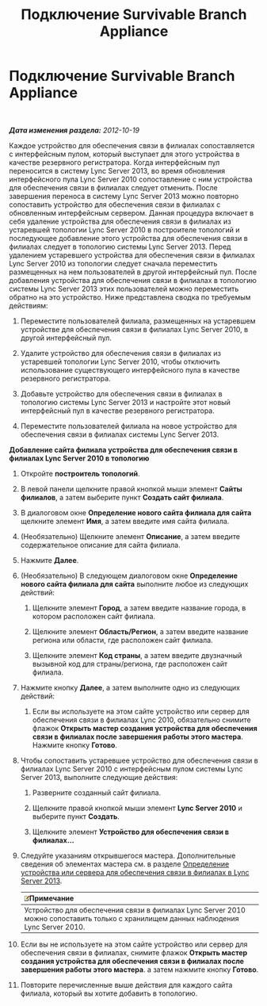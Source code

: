 ﻿---
title: Подключение Survivable Branch Appliance
TOCTitle: Подключение Survivable Branch Appliance
ms:assetid: fe3167e2-d1b1-4cd4-bf30-262e0e7d14e8
ms:mtpsurl: https://technet.microsoft.com/ru-ru/library/JJ721948(v=OCS.15)
ms:contentKeyID: 49888277
ms.date: 05/19/2016
mtps_version: v=OCS.15
ms.translationtype: HT
---

# Подключение Survivable Branch Appliance

 

_**Дата изменения раздела:** 2012-10-19_

Каждое устройство для обеспечения связи в филиалах сопоставляется с интерфейсным пулом, который выступает для этого устройства в качестве резервного регистратора. Когда интерфейсным пул переносится в систему Lync Server 2013, во время обновления интерфейсного пула Lync Server 2010 сопоставление с ним устройства для обеспечения связи в филиалах следует отменить. После завершения переноса в систему Lync Server 2013 можно повторно сопоставить устройство для обеспечения связи в филиалах с обновленным интерфейсным сервером. Данная процедура включает в себя удаление устройства для обеспечения связи в филиалах из устаревшей топологии Lync Server 2010 в построителе топологий и последующее добавление этого устройства для обеспечения связи в филиалах следует в топологию системы Lync Server 2013. Перед удалением устаревшего устройства для обеспечения связи в филиалах Lync Server 2010 из топологии следует сначала переместить размещенных на нем пользователей в другой интерфейсный пул. После добавления устройства для обеспечения связи в филиалах в топологию системы Lync Server 2013 этих пользователей можно переместить обратно на это устройство. Ниже представлена сводка по требуемым действиям:

1.  Переместите пользователей филиала, размещенных на устаревшем устройстве для обеспечения связи в филиалах Lync Server 2010, в другой интерфейсный пул.

2.  Удалите устройство для обеспечения связи в филиалах из устаревшей топологии Lync Server 2010, чтобы отключить использование существующего интерфейсного пула в качестве резервного регистратора.

3.  Добавьте устройство для обеспечения связи в филиалах в топологию системы Lync Server 2013 и настройте этот новый интерфейсный пул в качестве резервного регистратора.

4.  Переместите пользователей филиала на новое устройство для обеспечения связи в филиалах системы Lync Server 2013.

**Добавление сайта филиала устройства для обеспечения связи в филиалах Lync Server 2010 в топологию**

1.  Откройте **построитель топологий**.

2.  В левой панели щелкните правой кнопкой мыши элемент **Сайты филиалов**, а затем выберите пункт **Создать сайт филиала**.

3.  В диалоговом окне **Определение нового сайта филиала для сайта** щелкните элемент **Имя**, а затем введите имя сайта филиала.

4.  (Необязательно) Щелкните элемент **Описание**, а затем введите содержательное описание для сайта филиала.

5.  Нажмите **Далее**.

6.  (Необязательно) В следующем диалоговом окне **Определение нового сайта филиала для сайта** выполните любое из следующих действий:
    
    1.  Щелкните элемент **Город**, а затем введите название города, в котором расположен сайт филиала.
    
    2.  Щелкните элемент **Область/Регион**, а затем введите название региона или области, где расположен сайт филиала.
    
    3.  Щелкните элемент **Код страны**, а затем введите двузначный вызывной код для страны/региона, где расположен сайт филиала.

7.  Нажмите кнопку **Далее**, а затем выполните одно из следующих действий:
    
    1.  Если вы используете на этом сайте устройство или сервер для обеспечения связи в филиалах Lync 2010, обязательно снимите флажок **Открыть мастер создания устройства для обеспечения связи в филиалах после завершения работы этого мастера**. Нажмите кнопку **Готово**.

8.  Чтобы сопоставить устаревшее устройство для обеспечения связи в филиалах Lync Server 2010 с интерфейсным пулом системы Lync Server 2013, выполните следующие действия:
    
    1.  Разверните созданный сайт филиала.
    
    2.  Щелкните правой кнопкой мыши элемент **Lync Server 2010** и выберите пункт **Создать**.
    
    3.  Щелкните элемент **Устройство для обеспечения связи в филиалах…**

9.  Следуйте указаниям открывшегося мастера. Дополнительные сведения об элементах мастера см. в разделе [Определение устройства или сервера для обеспечения связи в филиалах в Lync Server 2013](lync-server-2013-define-a-survivable-branch-appliance-or-server.md).
    
    <table>
    <thead>
    <tr class="header">
    <th><img src="images/Gg398412.note(OCS.15).gif" title="note" alt="note" />Примечание</th>
    </tr>
    </thead>
    <tbody>
    <tr class="odd">
    <td>Устройство для обеспечения связи в филиалах Lync Server 2010 можно сопоставить только с хранилищем данных наблюдения Lync Server 2010.</td>
    </tr>
    </tbody>
    </table>


10. Если вы не используете на этом сайте устройство или сервер для обеспечения связи в филиалах, снимите флажок **Открыть мастер создания устройства для обеспечения связи в филиалах после завершения работы этого мастера**. а затем нажмите кнопку **Готово**.

11. Повторите перечисленные выше действия для каждого сайта филиала, который вы хотите добавить в топологию.

